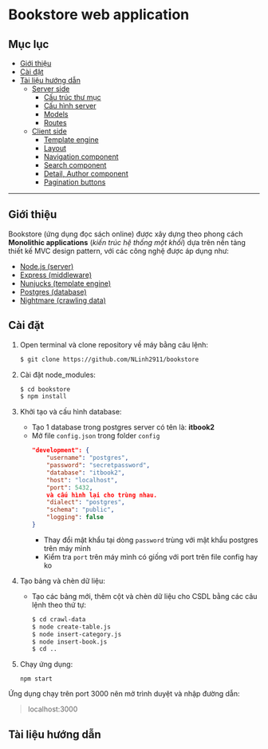 # Bookstore web application

## Mục lục

- [Giới thiệu](#giới-thiệu)  
- [Cài đặt](#cài-đặt)  
- [Tài liệu hướng dẫn](#tài-liệu-hướng-dẫn)  
    - [Server side](#server-side)
        - [Cấu trúc thư mục](#cấu-trúc-thư-mục)
        - [Cấu hình server](#cấu-hình-server)
        - [Models](#models)
        - [Routes](#routes)
    - [Client side](#client-side)
        - [Template engine](#template-engine)
        - [Layout](#layout)
        - [Navigation component](#navigation-component)
        - [Search component](#search-component)
        - [Detail, Author component](#detail-author-component)
        - [Pagination buttons](#pagination-buttons)

---

## Giới thiệu
Bookstore (ứng dụng đọc sách online) được xây dựng theo phong cách **Monolithic applications** (*kiến trúc hệ thống một khối*) dựa trên nền tảng thiết kế MVC design pattern, với các công nghệ được áp dụng như:
- [Node.js (server)](https://nodejs.org)
- [Express (middleware)](https:http://expressjs.com/)
- [Nunjucks (template engine)](https://mozilla.github.io/nunjucks/)
- [Postgres (database)](https://postgresql.org)
- [Nightmare (crawling data)](http://nightmarejs.org/)

## Cài đặt
1. Open terminal và clone repository về máy bằng câu lệnh:
    ```bash
    $ git clone https://github.com/NLinh2911/bookstore
    ```

2. Cài đặt node_modules:
    ```bash
    $ cd bookstore
    $ npm install
    ```
3. Khởi tạo và cấu hình database:
    - Tạo 1 database trong postgres server có tên là: **itbook2**
    - Mở file `config.json` trong folder `config`
        ```json
        "development": {
            "username": "postgres",
            "password": "secretpassword",
            "database": "itbook2",
            "host": "localhost",
            "port": 5432,
            và cấu hình lại cho trùng nhau. 
            "dialect": "postgres",
            "schema": "public",
            "logging": false
        }
        ```
        - Thay đổi mật khẩu tại dòng  `password` trùng với mật khẩu postgres trên máy mình 
        - Kiểm tra `port` trên máy mình có giống với port trên file config hay ko 
4. Tạo bảng và chèn dữ liệu:
    - Tạo các bảng mới, thêm cột và chèn dữ liệu cho CSDL bằng các câu lệnh theo thứ tự:
        ```bash
        $ cd crawl-data
        $ node create-table.js
        $ node insert-category.js
        $ node insert-book.js
        $ cd ..
        ```
5. Chạy ứng dụng:
    ```
    npm start
    ```
Ứng dụng chạy trên port 3000 nên mở trình duyệt và nhập đường dẫn:
>localhost:3000 

## Tài liệu hướng dẫn